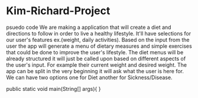 # Kim-Richard-Project
psuedo code We are making a application that will create a diet and directions to follow in order to live a healthy lifestyle. It'll have selections for our user's features ex.(weight, daily activities). Based on the input from the user the app will generate a menu of dietary measures and simple exercises that could be done to improve the user's lifestyle. The diet menus will be already structured it will just be called upon based on different aspects of the user's input. For example their current weight and desired weight. The app can be split in the very beginning it will ask what the user is here for. We can have two options one for Diet another for Sickness/Disease.



public static void main(String[] args){
 }
